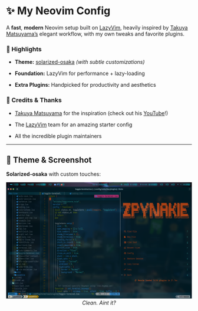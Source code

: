 # ✨ My Neovim Config

A **fast**, **modern** Neovim setup built on [LazyVim](https://github.com/LazyVim/LazyVim), heavily inspired by [Takuya Matsuyama’s](https://github.com/craftzdog/dotfiles-public) elegant workflow, with my own tweaks and favorite plugins.

### 🔮 Highlights

- **Theme:** [solarized-osaka](https://github.com/craftzdog/solarized-osaka.nvim) _(with subtle customizations)_
    
- **Foundation:** LazyVim for performance + lazy-loading
    
- **Extra Plugins:** Handpicked for productivity and aesthetics
    

### 💝 Credits & Thanks

- [Takuya Matsuyama](https://github.com/craftzdog) for the inspiration (check out his [YouTube](https://youtu.be/fFHlfbKVi30?si=2H685KqVBxAYAFdk)!)
    
- The [LazyVim](https://github.com/LazyVim/LazyVim) team for an amazing starter config
    
- All the incredible plugin maintainers
    

---

## 🎨 Theme & Screenshot
**Solarized-osaka** with custom touches:  

<div align="center">
  <img src="./assets/nvimScreenShot.png" alt="Neovim Solarized-osaka Screenshot" width="800">
  <br>
  <em>Clean. Aint it?</em>
</div>
